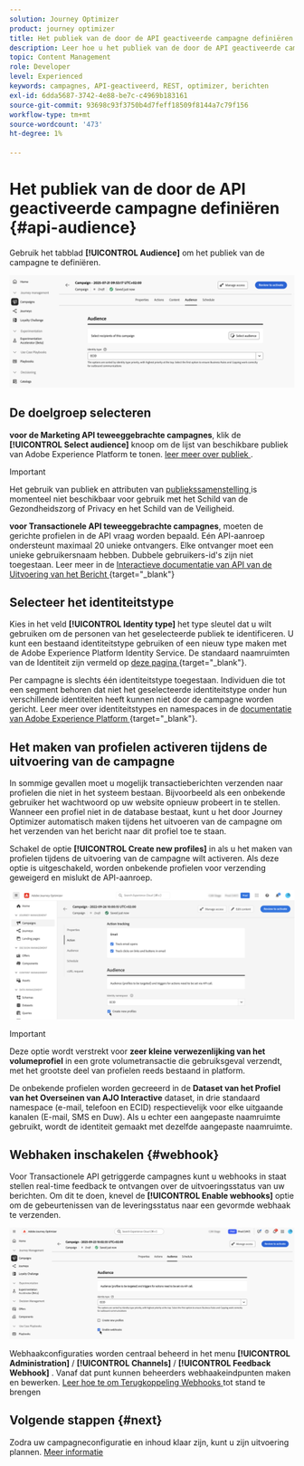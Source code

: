```yaml
---
solution: Journey Optimizer
product: journey optimizer
title: Het publiek van de door de API geactiveerde campagne definiëren
description: Leer hoe u het publiek van de door de API geactiveerde campagne definieert.
topic: Content Management
role: Developer
level: Experienced
keywords: campagnes, API-geactiveerd, REST, optimizer, berichten
exl-id: 6dda5687-3742-4e88-be7c-c4969b183161
source-git-commit: 93698c93f3750b4d7feff18509f8144a7c79f156
workflow-type: tm+mt
source-wordcount: '473'
ht-degree: 1%

---
```


# Het publiek van de door de API geactiveerde campagne definiëren {#api-audience}

Gebruik het tabblad **[!UICONTROL Audience]** om het publiek van de campagne te definiëren.

![](assets/campaign-audience.png)

## De doelgroep selecteren

**voor de Marketing API teweeggebrachte campagnes**, klik de **[!UICONTROL Select audience]** knoop om de lijst van beschikbare publiek van Adobe Experience Platform te tonen. [ leer meer over publiek ](../audience/about-audiences.md).

>[!IMPORTANT]
>
>Het gebruik van publiek en attributen van [ publiekssamenstelling ](../audience/get-started-audience-orchestration.md) is momenteel niet beschikbaar voor gebruik met het Schild van de Gezondheidszorg of Privacy en het Schild van de Veiligheid.

**voor Transactionele API teweeggebrachte campagnes**, moeten de gerichte profielen in de API vraag worden bepaald. Eén API-aanroep ondersteunt maximaal 20 unieke ontvangers. Elke ontvanger moet een unieke gebruikersnaam hebben. Dubbele gebruikers-id&#39;s zijn niet toegestaan. Leer meer in de [ Interactieve documentatie van API van de Uitvoering van het Bericht ](https://developer.adobe.com/journey-optimizer-apis/references/messaging/#tag/execution/operation/postIMUnitaryMessageExecution){target="_blank"}

## Selecteer het identiteitstype

Kies in het veld **[!UICONTROL Identity type]** het type sleutel dat u wilt gebruiken om de personen van het geselecteerde publiek te identificeren. U kunt een bestaand identiteitstype gebruiken of een nieuw type maken met de Adobe Experience Platform Identity Service. De standaard naamruimten van de Identiteit zijn vermeld op [ deze pagina ](https://experienceleague.adobe.com/en/docs/experience-platform/identity/features/namespaces#standard){target="_blank"}.

Per campagne is slechts één identiteitstype toegestaan. Individuen die tot een segment behoren dat niet het geselecteerde identiteitstype onder hun verschillende identiteiten heeft kunnen niet door de campagne worden gericht. Leer meer over identiteitstypes en namespaces in de [ documentatie van Adobe Experience Platform ](https://experienceleague.adobe.com/docs/experience-platform/identity/home.html?lang=nl){target="_blank"}.

## Het maken van profielen activeren tijdens de uitvoering van de campagne

In sommige gevallen moet u mogelijk transactieberichten verzenden naar profielen die niet in het systeem bestaan. Bijvoorbeeld als een onbekende gebruiker het wachtwoord op uw website opnieuw probeert in te stellen. Wanneer een profiel niet in de database bestaat, kunt u het door Journey Optimizer automatisch maken tijdens het uitvoeren van de campagne om het verzenden van het bericht naar dit profiel toe te staan.

Schakel de optie **[!UICONTROL Create new profiles]** in als u het maken van profielen tijdens de uitvoering van de campagne wilt activeren. Als deze optie is uitgeschakeld, worden onbekende profielen voor verzending geweigerd en mislukt de API-aanroep.

![](assets/api-triggered-create-profile.png)

>[!IMPORTANT]
>
>Deze optie wordt verstrekt voor **zeer kleine verwezenlijking van het volumeprofiel** in een grote volumetransactie die gebruiksgeval verzendt, met het grootste deel van profielen reeds bestaand in platform.
>
>De onbekende profielen worden gecreeerd in de **Dataset van het Profiel van het Overseinen van AJO Interactive** dataset, in drie standaard namespace (e-mail, telefoon en ECID) respectievelijk voor elke uitgaande kanalen (E-mail, SMS en Duw). Als u echter een aangepaste naamruimte gebruikt, wordt de identiteit gemaakt met dezelfde aangepaste naamruimte.

## Webhaken inschakelen {#webhook}

Voor Transactionele API getriggerde campagnes kunt u webhooks in staat stellen real-time feedback te ontvangen over de uitvoeringsstatus van uw berichten. Om dit te doen, knevel de **[!UICONTROL Enable webhooks]** optie om de gebeurtenissen van de leveringsstatus naar een gevormde webhaak te verzenden.

![](assets/api-triggered-webhook.png)

Webhaakconfiguraties worden centraal beheerd in het menu **[!UICONTROL Administration]** / **[!UICONTROL Channels]** / **[!UICONTROL Feedback Webhook]** . Vanaf dat punt kunnen beheerders webhaakeindpunten maken en bewerken. [ Leer hoe te om Terugkoppeling Webhooks ](../configuration/feedback-webhooks.md) tot stand te brengen

## Volgende stappen {#next}

Zodra uw campagneconfiguratie en inhoud klaar zijn, kunt u zijn uitvoering plannen. [Meer informatie](api-triggered-campaign-schedule.md)
